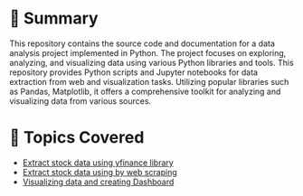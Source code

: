 # 📄 **Summary**
This repository contains the source code and documentation for a data analysis project implemented in Python. The project focuses on exploring, analyzing, and visualizing data using various Python libraries and tools.
This repository provides Python scripts and Jupyter notebooks for data extraction from web and visualization tasks. Utilizing popular libraries such as Pandas, Matplotlib, it offers a comprehensive toolkit for analyzing and visualizing data from various sources.

# 📄 Topics Covered
- [Extract stock data using yfinance library](https://jupyterlab-2-labs-prod-jupyterlab-us-east-0.labs.cognitiveclass.ai/hub/user-redirect/lab/tree/labs/project/Final_Assignment%20Library.ipynb)
- [Extract stock data using by web scraping]()
- [Visualizing data and creating Dashboard]()
